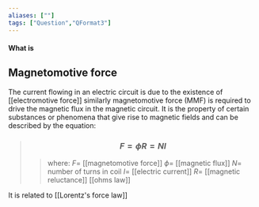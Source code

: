 ```yaml
---
aliases: [""]
tags: ["Question","QFormat3"]
---
```


#### What is
## Magnetomotive force
The current flowing in an electric circuit is due to the existence of [[electromotive force]] similarly magnetomotive force (MMF) is required to drive the magnetic flux in the magnetic circuit.
It is the property of certain substances or phenomena that give rise to magnetic fields and can be described by the equation:

> ### $$ F = \phi R = NI $$ 
>> where:
>> $F=$ [[magnetomotive force]]
>> $\phi=$ [[magnetic flux]]
>> $N=$ number of turns in coil
>> $I=$ [[electric current]]
>> $R=$ [[magnetic reluctance]]
>[[ohms law]]

It is related to [[Lorentz's force law]]